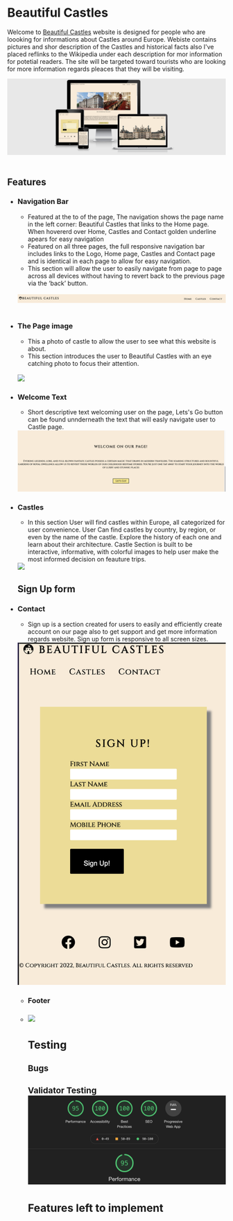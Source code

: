 # Beautiful Castles 

Welcome to [Beautiful Castles](https://archie9010.github.io/1st-Milestone-project/) website is designed for people who are loooking for informations about Castles around Europe. Webiste contains pictures and shor description of the Castles and historical facts also I've placed reflinks to the Wikipedia under each description for mor information for potetial readers. The site will be targeted toward tourists who are looking for more information regards pleaces that they will be visiting. 

<img src="media/mockup.png">
<br><br>

<h2>Features</h2>

<ul>
<li><h3>Navigation Bar</h3>
<ul>
<li>Featured at the to of the page, The navigation shows the page name in the left corner: Beautiful Castles that links to the Home page. When hovererd over Home, Castles and Contact golden underline apears for easy navigation</li>
<li>Featured on all three pages, the full responsive navigation bar includes links to the Logo, Home page, Castles and Contact page and is identical in each page to allow for easy navigation.</li>
<li>This section will allow the user to easily navigate from page to page across all devices without having to revert back to the previous page via the ‘back’ button.</li></ul>
<br>
<img src="media/menu.png">
<br><br>


<li><h3>The Page image</h3></li>
<ul>
<li>This a photo of castle to allow the user to see what this website is about.</li>
<li>This section introduces the user to Beautiful Castles with an eye catching photo to focus their attention.</li>
</ul>
<br> 
<img src="media/background-castle.png">


<li><h3>Welcome Text</h3>
<ul>
<li>Short descriptive text welcoming user on the page, Lets's Go button can be found unnderneath the text that will easly navigate user to Castle page.</li>
</ul>
<img src="media/welcome-text.png">



<li><h3>Castles</h3>
<ul>
<li>In this section User will find castles within Europe, all categorized for user convenience. User Can find castles by country, by region, or even by the name of the castle. Explore the history of each one and learn about their architecture. Castle Section is built to be interactive, informative, with colorful images to help user make the most informed decision on feauture trips. 
</ul>
<img src="media/gallery-castle.png">

<h2>Sign Up form</h2>

<li><h3>Contact</h3>
<ul>
<li>Sign up is a section created for users to easily and efficiently create account on our page also to get support and get more information regards website. Sign up form is responsive to all screen sizes.
</ul>
<img src="media/sign-up-form.png">
<ul>
<li><h3>Footer<h3><li>
<img src="media/">

<h2>Testing</h2>

<h3>Bugs

<h3>Validator Testing

<img src="media/performance.png">


<h2>Features left to implement</h2>
